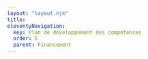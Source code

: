 ```yaml
---
layout: "layout.njk"
title: 
eleventyNavigation:
  key: Plan de développement des compétences
  order: 5
  parent: Financement
---
```

